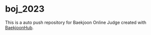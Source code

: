 # boj_2023
This is a auto push repository for Baekjoon Online Judge created with [BaekjoonHub](https://github.com/BaekjoonHub/BaekjoonHub).
